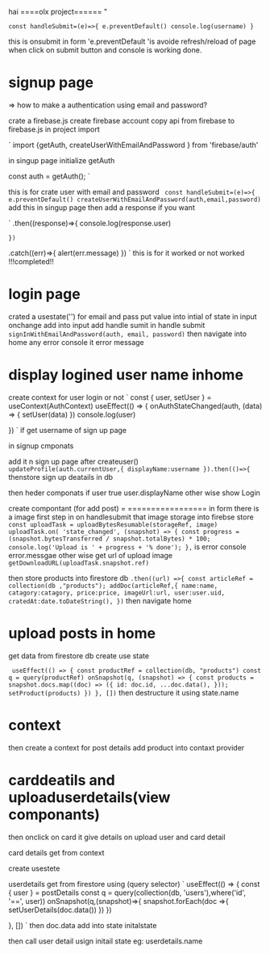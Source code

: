 hai
====olx project======
"

`const handleSubmit=(e)=>{
  e.preventDefault()
  console.log(username)
}`


this is onsubmit in form 'e.preventDefault 'is avoide refresh/reload of page when click on 
submit button and console is working  done.

signup page
===========

=> how to make a authentication using email and password?

crate a firebase.js 
create firebase account
copy api from firebase to firebase.js in project
 import 

`
import {getAuth,
createUserWithEmailAndPassword
} from 'firebase/auth'

in singup page
initialize getAuth

const auth = getAuth();
`

this is for crate user with email and password
` 
const handleSubmit=(e)=>{
  e.preventDefault()
  createUserWithEmailAndPassword(auth,email,password)
`
add this in singup page
then add  a response if you want

`
  .then((response)=>{
    console.log(response.user)
    
    })
  
  .catch((err)=>{
    alert(err.message)
  })
`
this is for it worked or not worked
!!!completed!!

login page
==========
 crated a usestate('') for email and pass
 put value into intial of state in input
 onchange add into input
 add handle sumit 
 in handle submit 
 `
   signInWithEmailAndPassword(auth, email, password)
 `
 then navigate into home 
 any error 
 console it error message

 display logined user name inhome
==========================

create context for user login or not 
`
 const { user, setUser } = useContext(AuthContext)
  useEffect(() => {
    onAuthStateChanged(auth, (data) => {
      setUser(data)
    })
    console.log(user)

  })
`
if get username of sign up page

in signup cmponats 

add it n sign up page after createuser() 
`    updateProfile(auth.currentUser,{
      displayName:username
    }).then(()=>{
`
thenstore sign up deatails in db

then heder componats
 if user true 
user.displayName other wise show Login



 create compontant (for add post)
= =================
 in form there is a image 
 first step in on handlesubmit that image storage into firebse store
`
  const uploadTask = uploadBytesResumable(storageRef, image)
    uploadTask.on(
      'state_changed',
      (snapshot) => {
        const progress = (snapshot.bytesTransferred / snapshot.totalBytes) * 100;
        console.log('Upload is ' + progress + '% done');
      },
 `
 is error console error.messgae
 other wise 
 get url of upload image 
 `getDownloadURL(uploadTask.snapshot.ref)`
 
 then store products into firestore db 
 ` .then((url) =>{
          const articleRef = collection(db ,"products");
          addDoc(articleRef,{
            name:name,
            catagory:catagory,
            price:price,
            imageUrl:url,
            user:user.uid,
            cratedAt:date.toDateString(),
          })
`
then navigate home

 upload posts in home
 =====================
 get data from firestore db
 create use state 

 `  useEffect(() => {
    const productRef = collection(db, "products")
    const q = query(productRef)
    onSnapshot(q, (snapshot) => {
      const products = snapshot.docs.map((doc) => ({
        id: doc.id,
        ...doc.data(),
      }));
      setProduct(products)
    })
  }, [])
`
then destructure it using state.name


context
=======
then create a context for post details 
 add product into contaxt  provider

  carddeatils  and uploaduserdetails(view componants) 
===================================

then onclick on card 
it give details on upload user and card detail

card details get from context

create usestete  
 
 userdetails get from firestore using (query selector)
 `  useEffect(() => {
    const { user } = postDetails
    const q = query(collection(db, 'users'),where('id', '==', user)) 
   onSnapshot(q,(snapshot)=>{
     snapshot.forEach(doc =>{
       setUserDetails(doc.data())
     })
   })
      
  }, [])
  `
then doc.data add into state initalstate

then call user detail usign initail state
eg: userdetails.name



















